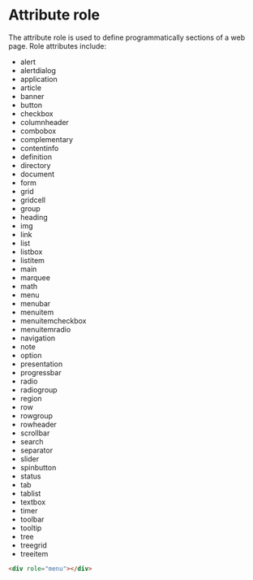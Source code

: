 # Attribute role

The attribute role is used to define programmatically sections of a web page. Role attributes include:

- alert
- alertdialog
- application
- article
- banner
- button
- checkbox
- columnheader
- combobox
- complementary
- contentinfo
- definition
- directory
- document
- form
- grid
- gridcell
- group
- heading
- img
- link
- list
- listbox
- listitem
- main
- marquee
- math
- menu
- menubar
- menuitem
- menuitemcheckbox
- menuitemradio
- navigation
- note
- option
- presentation
- progressbar
- radio
- radiogroup
- region
- row
- rowgroup
- rowheader
- scrollbar
- search
- separator
- slider
- spinbutton
- status
- tab
- tablist
- textbox
- timer
- toolbar
- tooltip
- tree
- treegrid
- treeitem

```html
<div role="menu"></div>
```
